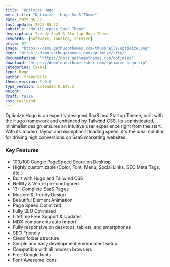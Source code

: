 ```yaml
---
title: "Optimize Hugo"
meta_title: "Optimize - Hugo SaaS Theme"
date: 2025-05-22
last_update: 2025-05-22
subtitle: "Multipurpose SaaS Theme"
description: Trendy SaaS & Startup Hugo Theme
keywords: [software, landing, service]
price: 97
image: "https://demo.gethugothemes.com/thumbnails/optimize.png"
demo: "https://demo.gethugothemes.com/optimize/site/"
documentation: "https://docs.gethugothemes.com/optimize"
download: "https://download.themefisher.com/optimize-hugo.zip"
categories: [saas]
type: hugo
author: framerbite
theme_version: 1.0.0
type_version: Extended 0.147.2
weight:
draft: false
css: tailwind
---
```


Optimize Hugo is an expertly designed SaaS and Startup Theme, built with the Hugo framework and enhanced by Tailwind CSS. Its sophisticated, minimalist design ensures an intuitive user experience right from the start. With its modern layout and exceptional loading speed, it's the ideal solution for driving high conversions on SaaS marketing websites.

### Key Features

- 100/100 Google PageSpeed Score on Desktop
- Highly customizable (Color, Font, Menu, Social Links, SEO Meta Tags, etc.)
- Built with Hugo and Tailwind CSS
- Netlify & Vercel pre-configured
- 13+ Complete SaaS Pages
- Modern & Trendy Design
- Beautiful Element Animation
- Page Speed Optimized
- Fully SEO Optimized
- Lifetime Free Support & Updates
- MDX components auto import
- Fully responsive on desktops, tablets, and smartphones
- SEO Friendly
- Clean folder structure
- Simple and easy development environment setup
- Compatible with all modern browsers
- Free Google fonts
- Font Awesome icons
